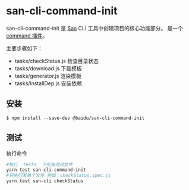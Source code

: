 # san-cli-command-init

san-cli-command-init 是 [San](https://github.com/baidu/san) CLI 工具中创建项目的核心功能部分。
是一个 [command 插件](https://ecomfe.github.com/san-cli/#/cmd-plugin)。

主要步骤如下：
-   tasks/checkStatus.js 检查目录状态
-   tasks/download.js 下载模板
-   tasks/generator.js 渲染模板
-   tasks/installDep.js 安装依赖

## 安装

```shell
$ npm install --save-dev @baidu/san-cli-command-init
```

## 测试

执行命令

```bash
#执行__tests__下所有测试文件
yarn test san-cli-command-init
#只执行某单个文件 例如：checkStatus.spec.js
yarn test san-cli checkStatus
```
